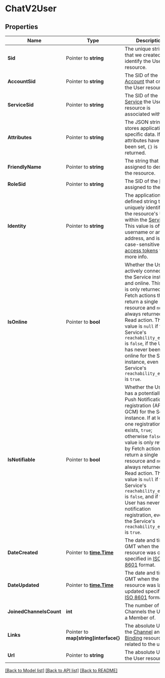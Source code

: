# ChatV2User

## Properties

Name | Type | Description | Notes
------------ | ------------- | ------------- | -------------
**Sid** | Pointer to **string** | The unique string that we created to identify the User resource. |
**AccountSid** | Pointer to **string** | The SID of the [Account](https://www.twilio.com/docs/iam/api/account) that created the User resource. |
**ServiceSid** | Pointer to **string** | The SID of the [Service](https://www.twilio.com/docs/chat/rest/service-resource) the User resource is associated with. |
**Attributes** | Pointer to **string** | The JSON string that stores application-specific data. If attributes have not been set, `{}` is returned. |
**FriendlyName** | Pointer to **string** | The string that you assigned to describe the resource. |
**RoleSid** | Pointer to **string** | The SID of the [Role](https://www.twilio.com/docs/chat/rest/role-resource) assigned to the user. |
**Identity** | Pointer to **string** | The application-defined string that uniquely identifies the resource's User within the [Service](https://www.twilio.com/docs/chat/rest/service-resource). This value is often a username or an email address, and is case-sensitive. See [access tokens](https://www.twilio.com/docs/chat/create-tokens) for more info. |
**IsOnline** | Pointer to **bool** | Whether the User is actively connected to the Service instance and online. This value is only returned by Fetch actions that return a single resource and `null` is always returned by a Read action. This value is `null` if the Service's `reachability_enabled` is `false`, if the User has never been online for the Service instance, even if the Service's `reachability_enabled` is `true`. |
**IsNotifiable** | Pointer to **bool** | Whether the User has a potentially valid Push Notification registration (APN or GCM) for the Service instance. If at least one registration exists, `true`; otherwise `false`. This value is only returned by Fetch actions that return a single resource and `null` is always returned by a Read action. This value is `null` if the Service's `reachability_enabled` is `false`, and if the User has never had a notification registration, even if the Service's `reachability_enabled` is `true`. |
**DateCreated** | Pointer to [**time.Time**](time.Time.md) | The date and time in GMT when the resource was created specified in [ISO 8601](https://en.wikipedia.org/wiki/ISO_8601) format. |
**DateUpdated** | Pointer to [**time.Time**](time.Time.md) | The date and time in GMT when the resource was last updated specified in [ISO 8601](https://en.wikipedia.org/wiki/ISO_8601) format. |
**JoinedChannelsCount** | **int** | The number of Channels the User is a Member of. |[optional] [default to 0]
**Links** | Pointer to **map[string]interface{}** | The absolute URLs of the [Channel](https://www.twilio.com/docs/chat/channels) and [Binding](https://www.twilio.com/docs/chat/rest/binding-resource) resources related to the user. |
**Url** | Pointer to **string** | The absolute URL of the User resource. |

[[Back to Model list]](../README.md#documentation-for-models) [[Back to API list]](../README.md#documentation-for-api-endpoints) [[Back to README]](../README.md)


